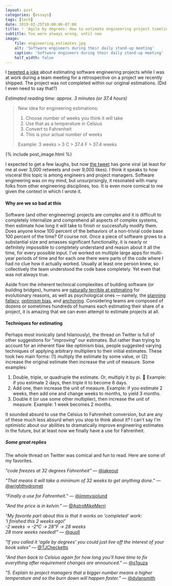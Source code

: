 ```yaml
---
layout: post
categories: [essays]
tags: [tech]
date: 2019-02-25T10:00:00-07:00
title: ! 'Agile by degrees: How to estimate engineering project timelines'
subtitle: You were always wrong, until now
image:
    file: engineering_estimates.jpg
    alt: 'Software engineers during their daily stand-up meeting'
    caption: 'Software engineers during their daily stand-up meeting'
    half_width: false
---
```


I [tweeted a joke](https://twitter.com/jesse_squires/status/1099113115080257537) about estimating software engineering projects while I was at work during a team meeting for a retrospective on a project we recently shipped. The project was not completed within our original estimations. (Did I even need to say that?)

<!--excerpt-->

<span class="text-muted"><i>Estimated reading time: approx. 3 minutes (or 37.4 hours)</i></span>

> New idea for engineering estimations:
>
> 1. Choose number of weeks you think it will take
> 2. Use that as a temperature in Celsius
> 3. Convert to Fahrenheit
> 4. This is your actual number of weeks
>
> Example:
> 3 weeks > 3 C > 37.4 F > 37.4 weeks

{% include post_image.html %}

I expected to get a few laughs, but now [the tweet](https://twitter.com/jesse_squires/status/1099113115080257537) has gone viral (at least for me at over 3,000 retweets and over 9,000 likes). I think it speaks to how visceral this topic is among engineers and project managers. Software engineering was on my mind, but unsurprisingly, it resonated with many folks from other engineering disciplines, too. It is even more comical to me given the context in which I wrote it.

#### Why are we so bad at this

Software (and other engineering) projects are complex and it is difficult to completely internalize and comprehend all aspects of complex systems, then estimate how long it will take to finish or successfully modify them. Does anyone know 100 percent of the behaviors of a non-trivial code base 100 percent of the time? Of course not. Once a piece of software grows to a substantial size and amasses significant functionality, it is nearly or definitely impossible to completely understand and reason about it all the time, for every possible input. I've worked on multiple large apps for multi-year periods of time and for each one there were parts of the code where I had no clue how it actually worked. Usually at least one person knew, so collectively the team understood the code base completely. Yet even that was not always true.

Aside from the inherent technical complexities of building software (or building bridges), humans are [naturally terrible at estimating](https://evolution.berkeley.edu/evolibrary/news/110201_throwing) for evolutionary reasons, as well as psychological ones &mdash; namely, the [planning fallacy](https://en.wikipedia.org/wiki/Planning_fallacy), [optimism bias](https://en.wikipedia.org/wiki/Optimism_bias), and [anchoring](https://en.wikipedia.org/wiki/Anchoring). Considering teams are composed of dozens or sometimes hundreds of humans each estimating their share of a project, it is amazing that we can even attempt to estimate projects at all.

#### Techniques for estimating

Perhaps most ironically (and hilariously), the thread on Twitter is full of other suggestions for "improving" our estimates. But rather than trying to account for an inherent flaw like optimism bias, people suggested varying techniques of applying arbitrary multipliers to their initial estimates. These took two main forms: (1) multiply the estimate by some value, or (2) increase the original estimate then increase the unit of measure. Some examples:

1. Double, triple, or quadruple the estimate. Or, multiply it by pi. 🍰 Example: if you estimate 2 days, then triple it to become 6 days.
2. Add one, then increase the unit of measure. Example: if you estimate 2 weeks, then add one and change weeks to months, to yield 3 months.
3. Double it (or use some other multiplier), then increase the unit of measure. Example: 1 week becomes 2 months.

It sounded absurd to use the Celsius to Fahrenheit conversion, but are any of these much less absurd when you stop to think about it? I can't say I'm optimistic about our abilities to dramatically improve engineering estimates in the future, but at least now we finally have a use for Fahrenheit.

##### Some great replies

The whole thread on Twitter was comical and fun to read. Here are some of my favorites.

*"code freezes at 32 degrees Fahrenheit"* &mdash; [@jakeout](https://twitter.com/jakeout/status/1099153073077915649)

*"That means it will take a minimum of 32 weeks to get anything done."* &mdash; [@wrighthydromet](https://twitter.com/wrighthydromet/status/1099832282439868421)

*"Finally a use for Fahrenheit."* &mdash; [@jimmysjolund](https://twitter.com/jimmysjolund/status/1099251950590324739)

*"And the price is in kelvin."* &mdash; [@AstroMikeMerri](https://twitter.com/AstroMikeMerri/status/1099305565510135809)

*"My favorite part about this is that it works on 'completed' work:<br>
'I finished this 2 weeks ago!'<br>
-2 weeks -> -2℃ -> 28℉ -> 28 weeks<br>
28 more weeks needed!"* &mdash; [@quoll](https://twitter.com/quoll/status/1099289094121840640)

*"If you called it 'agile by degrees' you could just live off the interest of your book sales"* &mdash; [@TJChecketts](https://twitter.com/TJChecketts/status/1099263521198551040)

*"And then back to Celsius again for how long you'll have time to fix everything after requirement changes are announced."* &mdash; [@s1guza](https://twitter.com/s1guza/status/1100074377696157696)

*"5. Explain to project managers that a bigger number means a higher temperature and so the burn down will happen faster."* &mdash; [@dylansmith](https://twitter.com/dylansmith/status/1099966711225372672)

